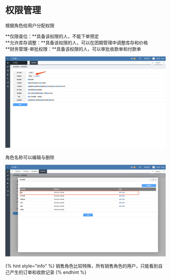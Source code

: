 # 权限管理

根据角色给用户分配权限

**仅限查位：**具备该权限的人，不能下单预定  
**允许库存调整：**具备该权限的人，可以在团期管理中调整库存和价格  
**财务管理-审批权限：**具备该权限的人，可以审批收款单和付款单

![](../../.gitbook/assets/image%20%2822%29.png)

角色名称可以编辑与删除

![](../../.gitbook/assets/image%20%2837%29.png)

{% hint style="info" %}
销售角色比较特殊，所有销售角色的用户，只能看到自己产生的订单和收款记录
{% endhint %}

